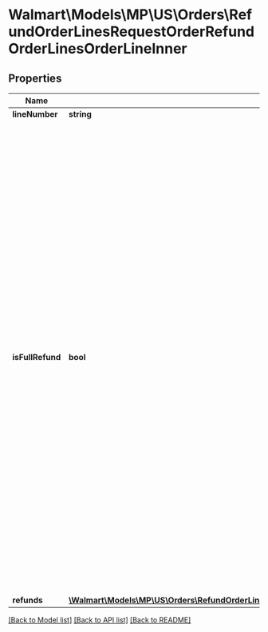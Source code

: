 # Walmart\Models\MP\US\Orders\RefundOrderLinesRequestOrderRefundOrderLinesOrderLineInner

## Properties

Name | Type | Description | Notes
------------ | ------------- | ------------- | -------------
**lineNumber** | **string** |  |
**isFullRefund** | **bool** | Specifies that a full Refund is required to be set as true to do a full refund including all the applicable charges like tax and shipping. If full refund is set as false and full item price is entered in the charge amount field, applicable charges like tax and shipping will also be refunded to perform a full refund. In case of request containing multiple order lines, all order lines should either be of full refund scenario or partial refund but not both. Allowed values are true and false. | [optional] [default to false]
**refunds** | [**\Walmart\Models\MP\US\Orders\RefundOrderLinesRequestOrderRefundOrderLinesOrderLineInnerRefunds**](RefundOrderLinesRequestOrderRefundOrderLinesOrderLineInnerRefunds.md) |  |


[[Back to Model list]](./) [[Back to API list]](../../../../../README.md#supported-apis) [[Back to README]](../../../../../README.md)
